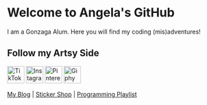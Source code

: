 # Welcome to Angela's GitHub
I am a Gonzaga Alum. Here you will find my coding (mis)adventures! 

## Follow my Artsy Side
[<img title="TikTok" alt="TikTok" src="https://angelageorge.com/wp-content/uploads/2021/05/5cb78671a7c7755bf004c14b.png" width="40" height="40">](https://www.tiktok.com/@sadtimesfarm?lang=en)  [<img title="Instagram" alt="Instagram" src="https://angelageorge.com/wp-content/uploads/2021/05/Instagram_Glyph_Gradient_RGB.png" width="40" height="40">](https://www.instagram.com/artfully_ange/) [<img title="Pinterest" alt="Pinterest" src="https://angelageorge.com/wp-content/uploads/2021/05/transparent.png" width="40" height="40">](https://www.pinterest.com/Artfully_Ange/) [<img title="Giphy" alt="Giphy" src="https://angelageorge.com/wp-content/uploads/2021/04/Giphy-Icon-Circle-270-px.png" width="40" height="40">](https://giphy.com/artfully_ange)

[My Blog](https://www.angelageorge.com) | [Sticker Shop](https://www.redbubble.com/es/people/artfully-ange/shop?asc=u&ref=account-nav-dropdown) | [Programming Playlist](https://open.spotify.com/playlist/73dCmYaps3B68VvAepkxSS?si=3fc50ed48e734701)
